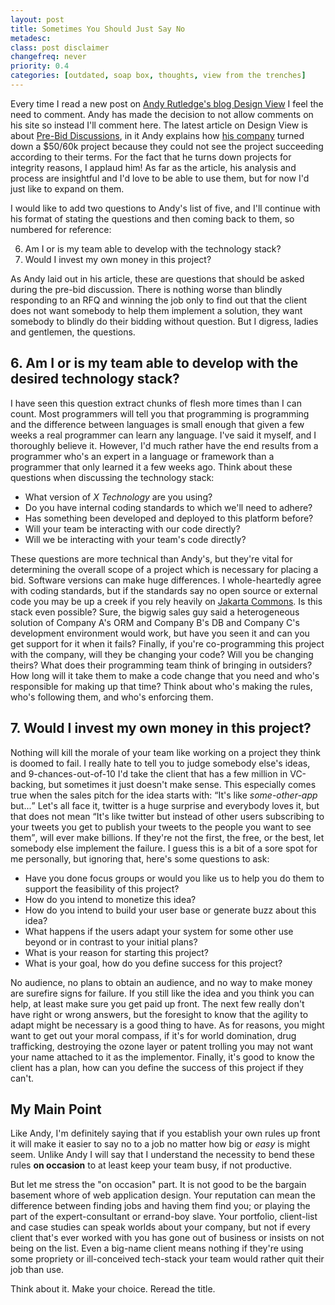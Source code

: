 ```yaml
---
layout: post
title: Sometimes You Should Just Say No
metadesc: 
class: post disclaimer
changefreq: never
priority: 0.4
categories: [outdated, soap box, thoughts, view from the trenches]
---
```

Every time I read a new post on [Andy Rutledge's blog Design View](http://www.andyrutledge.com/) I feel 
the need to comment.  Andy has made the decision to not allow comments on his site so instead I'll comment here. 
The latest article on Design View is about [Pre-Bid Discussions](http://www.andyrutledge.com/pre-bid-discussions.php), 
in it Andy explains how [his company](http://www.unitinteractive.com/ "Unit Interactive, LLC") turned down 
a $50/60k project because they could not see the project succeeding according to their terms.  For the fact that he turns 
down projects for integrity reasons, I applaud him!  As far as the article, his analysis and process are insightful and 
I'd love to be able to use them, but for now I'd just like to expand on them.

I would like to add two questions to Andy's list of five, and I'll continue with his format of stating the questions and 
then coming back to them, so numbered for reference:

<ol>
	<li value="6">Am I or is my team able to develop with the technology stack?</li>
	<li>Would I invest my own money in this project?</li>
</ol>

As Andy laid out in his article, these are questions that should be asked during the pre-bid discussion.  There is nothing 
worse than blindly responding to an RFQ and winning the job only to find out that the client does not want somebody to help 
them implement a solution, they want somebody to blindly do their bidding without question.  But I digress, ladies and 
gentlemen, the questions.

## 6. Am I or is my team able to develop with the desired technology stack?

I have seen this question extract chunks of flesh more times than I can count.  Most programmers will tell you that 
programming is programming and the difference between languages is small enough that given a few weeks a real programmer 
can learn any language.  I've said it myself, and I thoroughly believe it.  However, I'd much rather have the end results 
from a programmer who's an expert in a language or framework than a programmer that only learned it a few weeks ago. 
Think about these questions when discussing the technology stack:

* What version of *X Technology* are you using?
* Do you have internal coding standards to which we'll need to adhere?
* Has something been developed and deployed to this platform before?
* Will your team be interacting with our code directly?
* Will we be interacting with your team's code directly?

These questions are more technical than Andy's, but they're vital for determining the overall scope of a project which is 
necessary for placing a bid.  Software versions can make huge differences.  I whole-heartedly agree with coding standards, 
but if the standards say no open source or external code you may be up a creek if you rely heavily on 
[Jakarta Commons](http://commons.apache.org/).  Is this stack even possible?  Sure, the bigwig sales guy said a 
heterogeneous solution of Company A's ORM and Company B's DB and Company C's development 
environment would work, but have you seen it and can you get support for it when it fails?  Finally, if you're 
co-programming this project with the company, will they be changing your code?  Will you be changing theirs?  What 
does their programming team think of bringing in outsiders?  How long will it take them to make a code change that 
you need and who's responsible for making up that time?  Think about who's making the rules, who's following them, 
and who's enforcing them.

## 7. Would I invest my own money in this project?

Nothing will kill the morale of your team like working on a project they think is doomed to fail.  I really hate to tell 
you to judge somebody else's ideas, and 9-chances-out-of-10 I'd take the client that has a few million in VC-backing, but 
sometimes it just doesn't make sense.  This especially comes true when the sales pitch for the idea starts with: 
<q>It's like *some-other-app* but...</q>  Let's all face it, twitter is a huge surprise and everybody loves it, 
but that does not mean <q>It's like twitter but instead of other users subscribing to your tweets you get to publish your 
tweets to the people you want to see them</q>, will ever make billions.  If they're not the first, the free, or the best, 
let somebody else implement the failure.  I guess this is a bit of a sore spot for me personally, but ignoring that, 
here's some questions to ask:

* Have you done focus groups or would you like us to help you do them to support the feasibility of this project?
* How do you intend to monetize this idea?
* How do you intend to build your user base or generate buzz about this idea?
* What happens if the users adapt your system for some other use beyond or in contrast to your initial plans?
* What is your reason for starting this project?
* What is your goal, how do you define success for this project?

No audience, no plans to obtain an audience, and no way to make money are surefire signs for failure.  If you still like the 
idea and you think you can help, at least make sure you get paid up front.  The next few really don't have right or wrong 
answers, but the foresight to know that the agility to adapt might be necessary is a good thing to have.  As for reasons, 
you might want to get out your moral compass, if it's for world domination, drug trafficking, destroying the ozone layer or 
patent trolling you may not want your name attached to it as the implementor.  Finally, it's good to know the client has a 
plan, how can you define the success of this project if they can't.

## My Main Point

Like Andy, I'm definitely saying that if you establish your own rules up front it will make it easier to say no to a job no 
matter how big or *easy* is might seem.  Unlike Andy I will say that I understand the necessity to bend these rules 
**on occasion** to at least keep your team busy, if not productive.

But let me stress the "on occasion" part.  It is not good to be the bargain basement whore of web application design.  Your 
reputation can mean the difference between finding jobs and having them find you; or playing the part of the expert-consultant 
or errand-boy slave.  Your portfolio, client-list and case studies can speak worlds about your company, but not if every client 
that's ever worked with you has gone out of business or insists on not being on the list.  Even a big-name client means nothing 
if they're using some propriety or ill-conceived tech-stack your team would rather quit their job than use.

Think about it.  Make your choice.  Reread the title.
